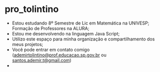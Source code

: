 # pro_tolintino
- Estou estudando 8º Semestre de Lic em Matemática na UNIVESP; Formação de Professores na ALURA;
- Estou me desenvolvendo na linguagem Java Script;
- Utilizo este espaço para minha organização e compartilhamento dos meus projetos;
- Você pode entrar em contato comigo (ademirtolintino@prof.educacao.sp.gov.br ou santos.ademir.t@gmail.com)
- 
